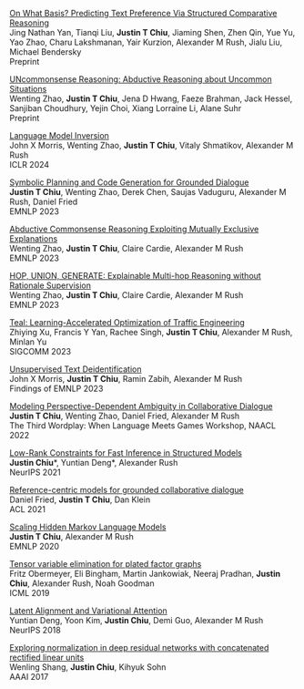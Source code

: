 [On What Basis? Predicting Text Preference Via Structured Comparative Reasoning](https://arxiv.org/abs/2311.08390)\
Jing Nathan Yan, Tianqi Liu, **Justin T Chiu**, Jiaming Shen, Zhen Qin, Yue Yu, Yao Zhao, Charu Lakshmanan, Yair Kurzion, Alexander M Rush, Jialu Liu, Michael Bendersky\
Preprint

[UNcommonsense Reasoning: Abductive Reasoning about Uncommon Situations](https://arxiv.org/abs/2311.08469)\
Wenting Zhao, **Justin T Chiu**, Jena D Hwang, Faeze Brahman, Jack Hessel, Sanjiban Choudhury, Yejin Choi, Xiang Lorraine Li, Alane Suhr\
Preprint

[Language Model Inversion](https://arxiv.org/abs/2311.13647)\
John X Morris, Wenting Zhao, **Justin T Chiu**, Vitaly Shmatikov, Alexander M Rush\
ICLR 2024

[Symbolic Planning and Code Generation for Grounded Dialogue](https://arxiv.org/abs/2310.17140)\
**Justin T Chiu**, Wenting Zhao, Derek Chen, Saujas Vaduguru, Alexander M Rush, Daniel Fried\
EMNLP 2023

[Abductive Commonsense Reasoning Exploiting Mutually Exclusive Explanations](https://arxiv.org/abs/2305.14618)\
Wenting Zhao, **Justin T Chiu**, Claire Cardie, Alexander M Rush\
EMNLP 2023

[HOP, UNION, GENERATE: Explainable Multi-hop Reasoning without Rationale Supervision](https://arxiv.org/abs/2305.14237)\
Wenting Zhao, **Justin T Chiu**, Claire Cardie, Alexander M Rush\
EMNLP 2023

[Teal: Learning-Accelerated Optimization of Traffic Engineering](https://arxiv.org/abs/2210.13763)\
Zhiying Xu, Francis Y Yan, Rachee Singh, **Justin T Chiu**, Alexander M Rush, Minlan Yu\
SIGCOMM 2023

[Unsupervised Text Deidentification](https://arxiv.org/abs/2210.11528)\
John X Morris, **Justin T Chiu**, Ramin Zabih, Alexander M Rush\
Findings of EMNLP 2023

[Modeling Perspective-Dependent Ambiguity in Collaborative Dialogue](https://wordplay-workshop.github.io/wordplay2022/pdfs/12.pdf)\
**Justin T Chiu**, Wenting Zhao, Daniel Fried, Alexander M Rush\
The Third Wordplay: When Language Meets Games Workshop, NAACL 2022

[Low-Rank Constraints for Fast Inference in Structured Models](https://proceedings.neurips.cc/paper/2021/hash/16c0d78ef6a76b5c247113a4c9514059-Abstract.html)\
**Justin Chiu***, Yuntian Deng*, Alexander Rush\
NeurIPS 2021

[Reference-centric models for grounded collaborative dialogue](https://arxiv.org/abs/2109.05042)\
Daniel Fried, **Justin T Chiu**, Dan Klein\
ACL 2021

[Scaling Hidden Markov Language Models](https://arxiv.org/abs/2011.04640)\
**Justin T Chiu**, Alexander M Rush\
EMNLP 2020

[Tensor variable elimination for plated factor graphs](http://proceedings.mlr.press/v97/obermeyer19a.html)\
Fritz Obermeyer, Eli Bingham, Martin Jankowiak, Neeraj Pradhan, **Justin Chiu**, Alexander Rush, Noah Goodman\
ICML 2019

[Latent Alignment and Variational Attention](https://proceedings.neurips.cc/paper/2018/hash/b691334ccf10d4ab144d672f7783c8a3-Abstract.html)\
Yuntian Deng, Yoon Kim, **Justin Chiu**, Demi Guo, Alexander M Rush\
NeurIPS 2018

[Exploring normalization in deep residual networks with concatenated rectified linear units](https://ojs.aaai.org/index.php/AAAI/article/view/10759)\
Wenling Shang, **Justin Chiu**, Kihyuk Sohn\
AAAI 2017

